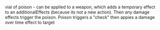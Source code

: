 vial of poison - can be applied to a weapon, which adds a temporary effect to an additionalEffects (because its not a new action). Then any damage effects trigger the poison. Poison triggers a "check" then appies a damage over time effect to target
